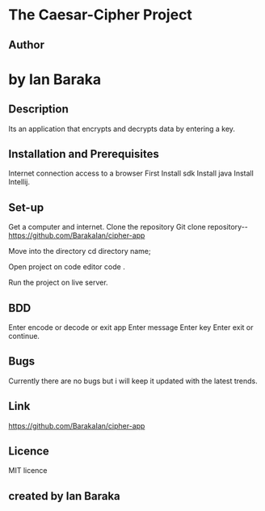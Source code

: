 # The Caesar-Cipher Project

## Author
#  by Ian Baraka

## Description
Its an application that encrypts and decrypts data by entering a key.

## Installation and Prerequisites

Internet connection
access to a browser
First Install sdk Install java Install Intellij.


 

## Set-up
Get a computer and internet.
Clone the repository Git clone repository--https://github.com/BarakaIan/cipher-app
 
Move into the directory cd directory name;
 
Open project on code editor code . 

Run the project on live server.

## BDD
Enter encode or decode or exit app Enter message Enter key Enter exit or continue.

## Bugs
Currently there are no bugs but i will keep it updated with the latest trends.
## Link
https://github.com/BarakaIan/cipher-app

## Licence
MIT licence

## created by Ian Baraka
